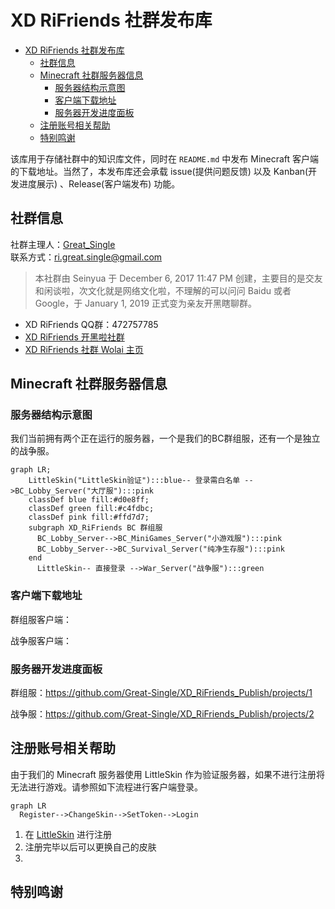 # XD RiFriends 社群发布库

- [XD RiFriends 社群发布库](#xd-rifriends-社群发布库)
  - [社群信息](#社群信息)
  - [Minecraft 社群服务器信息](#minecraft-社群服务器信息)
    - [服务器结构示意图](#服务器结构示意图)
    - [客户端下载地址](#客户端下载地址)
    - [服务器开发进度面板](#服务器开发进度面板)
  - [注册账号相关帮助](#注册账号相关帮助)
  - [特别鸣谢](#特别鸣谢)

该库用于存储社群中的知识库文件，同时在 `README.md` 中发布 Minecraft 客户端的下载地址。当然了，本发布库还会承载 issue(提供问题反馈) 以及 Kanban(开发进度展示) 、Release(客户端发布) 功能。

## 社群信息

社群主理人：[Great_Single](https://github.com/Great-Single)  
联系方式：ri.great.single@gmail.com

> 本社群由 Seinyua 于 December 6, 2017 11:47 PM 创建，主要目的是交友和闲谈啦，次文化就是网络文化啦，不理解的可以问问 Baidu 或者 Google，于 January 1, 2019 正式变为亲友开黑瞎聊群。

- XD RiFriends QQ群：472757785
- [XD RiFriends 开黑啦社群](https://kaihei.co/8L222x)
- [XD RiFriends 社群 Wolai 主页](https://www.wolai.com/siPbgcprsNMv6d5q8RCPsQ)

## Minecraft 社群服务器信息
### 服务器结构示意图

我们当前拥有两个正在运行的服务器，一个是我们的BC群组服，还有一个是独立的战争服。

```mermaid
graph LR;
    LittleSkin("LittleSkin验证"):::blue-- 登录需白名单 -->BC_Lobby_Server("大厅服"):::pink
    classDef blue fill:#d0e8ff;
    classDef green fill:#c4fdbc;
    classDef pink fill:#ffd7d7;
    subgraph XD_RiFriends BC 群组服
      BC_Lobby_Server-->BC_MiniGames_Server("小游戏服"):::pink
      BC_Lobby_Server-->BC_Survival_Server("纯净生存服"):::pink
    end
      LittleSkin-- 直接登录 -->War_Server("战争服"):::green
```
### 客户端下载地址

群组服客户端：

战争服客户端：

### 服务器开发进度面板

群组服：https://github.com/Great-Single/XD_RiFriends_Publish/projects/1

战争服：https://github.com/Great-Single/XD_RiFriends_Publish/projects/2

## 注册账号相关帮助

由于我们的 Minecraft 服务器使用 LittleSkin 作为验证服务器，如果不进行注册将无法进行游戏。请参照如下流程进行客户端登录。

```mermaid
graph LR
  Register-->ChangeSkin-->SetToken-->Login
```

1. 在 [LittleSkin]() 进行注册
2. 注册完毕以后可以更换自己的皮肤
3. 

## 特别鸣谢